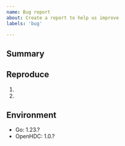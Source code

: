 ```yaml
---
name: Bug report
about: Create a report to help us improve
labels: 'bug'

---
```


## Summary

<!-- Offer a concise summary of the issue in the title above. -->

## Reproduce

<!-- Are you able to reproduce this bug? If so, could you please provide the steps to do so? -->

1.
2.

## Environment

<!-- Please provide relevant details about the environment where you experienced the bug.  -->
<!-- This will help us understand the issue better and resolve it faster. -->

- Go: 1.23.?
- OpenHDC: 1.0.?
